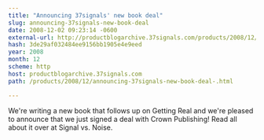 ```yaml
---
title: "Announcing 37signals' new book deal"
slug: announcing-37signals-new-book-deal
date: 2008-12-02 09:23:14 -0600
external-url: http://productblogarchive.37signals.com/products/2008/12/announcing-37signals-new-book-deal-.html
hash: 3de29af032484ee9156bb1905e4e9eed
year: 2008
month: 12
scheme: http
host: productblogarchive.37signals.com
path: /products/2008/12/announcing-37signals-new-book-deal-.html

---
```


We're writing a new book that follows up on Getting Real and we're pleased to announce that we just signed a deal with Crown Publishing! Read all about it over at Signal vs. Noise.
